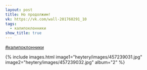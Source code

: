 ```yaml
---
layout: post
title: Но продолжим!
vk: https://vk.com/wall-201760291_10
tags:
  - калипоклонники
show_title: true
---
```

[#калипоклонники](poisk.html#калипоклонники)

{% include images.html image1="heytery/images/457239031.jpg" image2="heytery/images/457239032.jpg" album="2" %}
